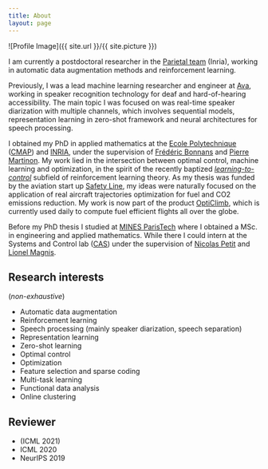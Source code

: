 ```yaml
---
title: About
layout: page
---
```


![Profile Image]({{ site.url }}/{{ site.picture }})

I am currently a postdoctoral researcher in the [Parietal team](https://team.inria.fr/parietal/) (Inria), working in automatic data augmentation methods and reinforcement learning.

Previously, I was a lead machine learning researcher and engineer at [Ava](https://www.ava.me/), working in speaker recognition technology for deaf and hard-of-hearing accessibility. The main topic I was focused on was real-time speaker diarization with multiple channels, which involves sequential models, representation learning in zero-shot framework and neural architectures for speech processing.

I obtained my PhD in applied mathematics at the [Ecole Polytechnique](https://www.polytechnique.edu/) ([CMAP](https://portail.polytechnique.edu/cmap/fr)) and [INRIA](https://team.inria.fr/commands/), under the supervision of [Frédéric Bonnans](http://www.cmap.polytechnique.fr/~bonnans/) and [Pierre Martinon](http://www.cmapx.polytechnique.fr/~martinon/). My work lied in the intersection between optimal control, machine learning and optimization, in the spirit of the recently baptized _[learning-to-control](https://people.eecs.berkeley.edu/~brecht/l2c-icml2018/)_ subfield of reinforcement learning theory.
As my thesis was funded by the aviation start up [Safety Line](https://www.safety-line.fr/), my ideas were naturally focused on the application of real aircraft trajectories optimization for fuel and CO2 emissions reduction. My work is now part of the product [OptiClimb](https://www.safety-line.fr/des-solutions-adaptees/opticlimb/), which is currently used daily to compute fuel efficient flights all over the globe.

Before my PhD thesis I studied at [MINES ParisTech](https://www.mines-paristech.fr/) where I obtained a MSc. in engineering and applied mathematics. While there I could intern at the Systems and Control lab ([CAS](http://cas.ensmp.fr/)) under the supervision of [Nicolas Petit](http://cas.ensmp.fr/~petit/) and [Lionel Magnis](http://cas.ensmp.fr/~magnis/).

## Research interests

(_non-exhaustive_)

-   Automatic data augmentation
-   Reinforcement learning
-   Speech processing (mainly speaker diarization, speech separation)
-   Representation learning
-   Zero-shot learning
-   Optimal control
-   Optimization
-   Feature selection and sparse coding
-   Multi-task learning
-   Functional data analysis
-   Online clustering

## Reviewer

-   (ICML 2021)
-   ICML 2020
-   NeurIPS 2019
